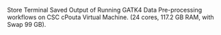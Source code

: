 Store Terminal Saved Output of Running GATK4 Data Pre-processing workflows on CSC cPouta Virtual Machine. (24 cores, 117.2 GB RAM, with Swap 99 GB).
